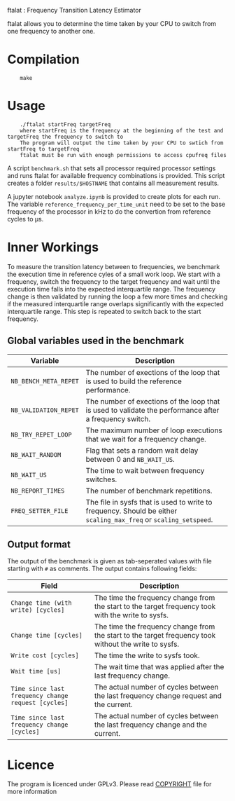 ftalat : Frequency Transition Latency Estimator

ftalat allows you to determine the time taken by your CPU to switch from one frequency to another one.

# Compilation
```
    make
```

# Usage
```
    ./ftalat startFreq targetFreq
    where startFreq is the frequency at the beginning of the test and targetFreq the frequency to switch to
    The program will output the time taken by your CPU to swtich from startFreq to targetFreq
    ftalat must be run with enough permissions to access cpufreq files
```

A script `benchmark.sh` that sets all processor required processor settings and runs ftalat for available frequency combinations is provided.
This script creates a folder `results/$HOSTNAME` that contains all measurement results.

A jupyter notebook `analyze.ipynb` is provided to create plots for each run.
The variable `reference_frequency_per_time_unit` need to be set to the base frequency of the processor in kHz to do the convertion from reference cycles to µs.

# Inner Workings
To measure the transition latency between to frequencies, we benchmark the execution time in reference cyles of a small work loop.
We start with a frequency, switch the frequency to the target frequency and wait until the execution time falls into the expected interquartile range.
The frequency change is then validated by running the loop a few more times and checking if the measured interquartile range overlaps significantly with the expected interquartile range.
This step is repeated to switch back to the start frequency.

## Global variables used in the benchmark
| Variable | Description |
| --- | --- |
| `NB_BENCH_META_REPET` | The number of exections of the loop that is used to build the reference performance. |
| `NB_VALIDATION_REPET` | The number of exections of the loop that is used to validate the performance after a frequency switch. |
| `NB_TRY_REPET_LOOP` | The maximum number of loop executions that we wait for a frequency change. |
| `NB_WAIT_RANDOM` | Flag that sets a random wait delay between 0 and `NB_WAIT_US`. |
| `NB_WAIT_US` | The time to wait between frequency switches. |
| `NB_REPORT_TIMES` | The number of benchmark repetitions. |
| `FREQ_SETTER_FILE` | The file in sysfs that is used to write to frequency. Should be either `scaling_max_freq` or `scaling_setspeed`. |

## Output format
The output of the benchmark is given as tab-seperated values with file starting with `#` as comments.
The output contains following fields:

| Field | Description |
| --- | --- |
| `Change time (with write) [cycles]` | The time the frequency change from the start to the target frequency took with the write to sysfs. |
| `Change time [cycles]` | The time the frequency change from the start to the target frequency took without the write to sysfs. |
| `Write cost [cycles]` | The time the write to sysfs took. |
| `Wait time [us]` | The wait time that was applied after the last frequency change. |
| `Time since last frequency change request [cycles]` | The actual number of cycles between the last frequency change request and the current. |
| `Time since last frequency change [cycles]` | The actual number of cycles between the last frequency change and the current. |

# Licence
The program is licenced under GPLv3. Please read [COPYRIGHT](https://github.com/marenz2569/ftalat/blob/master/COPYRIGHT) file for more information
